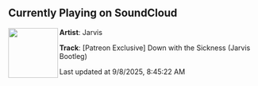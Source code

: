 ## Currently Playing on SoundCloud

[<img align="left" width="100" src="https://i1.sndcdn.com/artworks-27tnzGzapczpqlJD-FvDOFg-t500x500.png">](https://soundcloud.com/jarvisuk/patreon-exclusive-down-with-the-sickness-jarvis-bootleg?in=saxurn/sets/youv/)

**Artist**: Jarvis 

**Track**: [Patreon Exclusive] Down with the Sickness (Jarvis Bootleg)

Last updated at 9/8/2025, 8:45:22 AM
